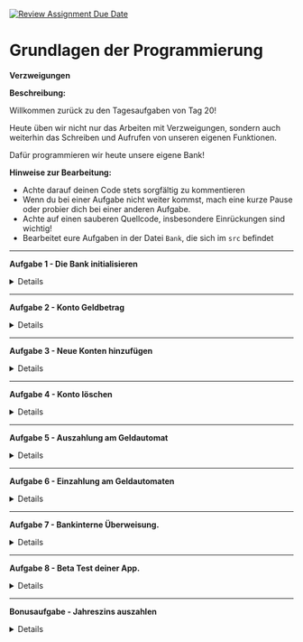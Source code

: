 [![Review Assignment Due Date](https://classroom.github.com/assets/deadline-readme-button-24ddc0f5d75046c5622901739e7c5dd533143b0c8e959d652212380cedb1ea36.svg)](https://classroom.github.com/a/Dhiclbh2)
# **Grundlagen der Programmierung**

**Verzweigungen**

**Beschreibung:**

Willkommen zurück zu den Tagesaufgaben von Tag 20!

Heute üben wir nicht nur das Arbeiten mit Verzweigungen, sondern auch weiterhin das Schreiben und Aufrufen von unseren eigenen Funktionen.

Dafür programmieren wir heute unsere eigene Bank!

**Hinweise zur Bearbeitung:**

- Achte darauf deinen Code stets sorgfältig zu kommentieren
- Wenn du bei einer Aufgabe nicht weiter kommst, mach eine kurze Pause oder probier dich bei einer anderen Aufgabe.
- Achte auf einen sauberen Quellcode, insbesondere Einrückungen sind wichtig!
- Bearbeitet eure Aufgaben in der Datei `Bank`, die sich im `src` befindet

---

**Aufgabe 1 - Die Bank initialisieren**

<details>

- Erstellt eine globale Konstante (d.h. außerhalb der main()-Funktion) vom Typ MutableMap\<String, Double\>. Diese MutableMap repräsentiert unser Register von allen Konten in der Bank. Ein Konto besteht aus dem Namen eines Kontoinhabers und einem Geldbetrag. Als Key soll also der Name der Kontoinhaber und als Value der Geldbetrag der Kontoinhaber gespeichert werden. Lege mindestens 5 verschiedene Konten in der MutableMap an, die Namen der Kontoinhaber und die Geldbeträge könnt ihr frei wählen.

</details>

 --- 
  
**Aufgabe 2 - Konto Geldbetrag**

<details>

- Schreibe eine Funktion, die den aktuellen Betrag eines Kontos zurückgibt.
- Nutze einen Parameter, um der Funktion zu sagen, wessen Kontostand zurückgegeben werden soll. Wenn es das Konto in unserer Bank nicht gibt, soll eine entsprechende Warnung in der Konsole ausgegeben werden! Der Rückgabewert der Funktion sollte der aktuelle Kontostand sein.

</details>

---

**Aufgabe 3 - Neue Konten hinzufügen**

<details>

- Schreibe eine Funktion, die ein neues Konto zur Bank hinzufügt. Diese Funktion sollte sowohl den neuen Kontoinhaber, als auch den Kontostand als Parameter erhalten.
- Überprüfe zuerst, ob bereits ein Konto mit dem angegebenen Namen existiert. In diesem Fall sollte das alte Konto nicht überschrieben werden. Überlegt euch also eine Lösung für dieses Problem. Zeige dem Benutzer an, ob das neue Konto erfolgreich angelegt wurde (D.h. gib eine entsprechende Nachricht in der Konsole aus.).

</details>

 --- 
  
**Aufgabe 4 - Konto löschen**

<details>

- Schreibe eine Funktion, die ein bestehendes Konto entfernt. Nutze als Parameter einen Namen, um ein bestimmtes Konto auszuwählen. Dieser soll aus der Map mit unseren Konten entfernt werden.
- Überprüfe zuerst, ob bereits ein Konto mit dem angegebenen Namen existiert. Gibt es das Konto in der Bank nicht, soll eine entsprechende Warnung angezeigt werden.
- Zeige dem Benutzer an, ob das Konto erfolgreich gelöscht wurde.

</details>

---

**Aufgabe 5 - Auszahlung am Geldautomat**

<details>

- Schreibe eine Funktion, die eine Auszahlung am Geldautomaten simuliert. Nutze einen Parameter, um das richtige Konto auszuwählen und einen weiteren für den Geldbetrag, der abgehoben werden soll.
- Berechne dann den neuen Kontostand und speichert ihn auf dem Konto ab.
- Überprüfe zuerst, ob ein Konto mit dem angegebenen Namen existiert. Gibt es das Konto nicht, soll eine Warnung in der Konsole ausgegeben werden.
- Überprüfe ebenfalls, ob das Konto über einen ausreichenden Kontostand verfügt, um den Geldbetrag auszahlen zu können. Schreibe die Funktion so, dass maximal 500 Euro pro Transaktion abgehoben werden können. Wenn die Transaktion mehr als 500 Euro beträgt, soll eine Warnung ausgegeben und die Transaktion abgebrochen werden.

</details>

--- 
  
**Aufgabe 6 - Einzahlung am Geldautomaten**

<details>

- Schreibe eine Funktion, die eine Einzahlung am Geldautomaten simuliert. Nutze einen Parameter, um das richtige Konto auszuwählen und einen weiteren für den Geldbetrag, der eingezahlt werden soll.
- Berechne den neuen Kontostand und speicher ihn in dem Konto ab. Existiert das Konto nicht, soll ein neues Konto angelegt werden. In diesem Fall teile es dem Nutzer des Programms mit, dass ein neues Konto angelegt wurde. Der Kontostand des neuen Kontos ist der Geldbetrag, der eingezahlt werden sollte.

</details>

--- 
  
**Aufgabe 7 - Bankinterne Überweisung.**

<details>

- Schreibe eine Funktion, die eine Überweisung simuliert. Diese Funktion besitzt 3 Parameter:
- Der 1. Parameter soll das Konto bestimmen, von dem aus überwiesen wird.
- Der 2. Parameter soll das Konto bestimmen, an das überwiesen wird.
- Der 3. Parameter bestimmt den zu überweisenden Betrag.
  Stelle vorher sicher, dass die beiden Konten existieren und genügend Geld beim Überweiser vorliegt. Berechne die neuen Kontostände der beiden Konten und speicher die neuen Kontostände in den entsprechenden Konten in der MutableMap ab.

</details>

 --- 
  
**Aufgabe 8 - Beta Test deiner App.**

<details>

- Nachdem du nun alle Funktionen erstellt hast, ist die Bank Software grundsätzlich startklar.
Bis jetzt wurde aber die Funktionalität noch nicht getestet.
- Formuliere deshalb innerhalb der main()-Funktion ein Testprogramm.
- Dieses Testprogramm sollte folgende Funktionalitäten deiner Bank austesten:

- Kontostand eines bestehenden Kontos ausgeben.
- Fehlermeldung, wenn versucht wird, den Kontostand eines nicht existierenden Kontos auszugeben.
- Ein neues Konto erstellen.
- Fehlermeldung, wenn versucht wird, ein neues Konto zu erstellen, obwohl der Name bereits vergeben ist.
- Ein bestehendes Konto löschen.
- Fehlermeldung, wenn versucht wird, ein nicht existierendes Konto zu löschen.
- Mindestens 10 Test-Transaktionen am Geldautomaten (ein- und auszahlen).
  Teste möglichst viele verschiedene Szenarien.
- Mindestens 3 Test-Überweisungen. Gebe nach jeder Überweisung die entsprechenden
  Kontostände der beteiligten Konten aus.

</details>
  

---

**Bonusaufgabe - Jahreszins auszahlen**

<details>

- Speichere zunächst in globalen Variablen den Zinssatz (z.B. 1%) und die Kontoführungskosten (0.99 €) unserer Bank ab.
- Schreibe nun eine Funktion, die für ein gegebenes Konto den Jahresabschluss berechnet. D.h. explizit, dass zuerst die Kontoführungskosten abgezogen werden, und danach der Kontostand um den Zinssatz der Bank erhöht wird.
- Prüfe wie bereits zuvor, ob das angegebene Konto überhaupt existiert. Sollte ein Kunde nicht genügend Geld haben, um die Kosten zu zahlen, wird sein Konto geschlossen. D.h. das Konto wird aus der MutableMap gelöscht und es wird eine Nachricht in der Konsole ausgegeben.


